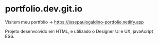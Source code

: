 # portfolio.dev.git.io

Visitem meu portfólio -> https://josepaulogaldino-portfolio.netlify.app

Projeto desenvolvido em HTML, e utilizado o Designer UI e UX, javaAcript ES6.

